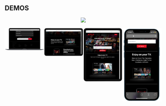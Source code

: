 

## DEMOS

<p align="center"><a href="https://tailwindcss-netflix.herokuapp.com/" target="_blank"><img src="./previews/demo.gif" width="400"></a></p>
<div style="display:flex"> 
  <a href="https://tailwindcss-netflix.herokuapp.com/" target="_blank"><img src="./previews/pc.png" width="400"></a>
  <a href="https://tailwindcss-netflix.herokuapp.com/" target="_blank"><img src="./previews/tab1.png" width="400"></a>
  <a href="https://tailwindcss-netflix.herokuapp.com/" target="_blank"><img src="./previews/tab2.png" width="400"></a>
  <a href="https://tailwindcss-netflix.herokuapp.com/" target="_blank"><img src="./previews/phone.png" width="400"></a>
</div>
